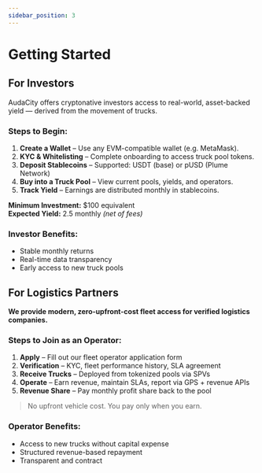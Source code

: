 ```yaml
---
sidebar_position: 3
---
```


# Getting Started  

## For Investors

AudaCity offers cryptonative investors access to real-world, asset-backed yield — derived from the movement of trucks.

### Steps to Begin:

1. **Create a Wallet** – Use any EVM-compatible wallet (e.g. MetaMask).
2. **KYC & Whitelisting** – Complete onboarding to access truck pool tokens.
3. **Deposit Stablecoins** – Supported: USDT (base) or pUSD (Plume Network)
4. **Buy into a Truck Pool** – View current pools, yields, and operators.
5. **Track Yield** – Earnings are distributed monthly in stablecoins.

**Minimum Investment:** $100 equivalent  
**Expected Yield:** 2.5 monthly *(net of fees)*

### Investor Benefits:

- Stable monthly returns  
- Real-time data transparency  
- Early access to new truck pools  


## For Logistics Partners

**We provide modern, zero-upfront-cost fleet access for verified logistics companies.**

### Steps to Join as an Operator:

1. **Apply** – Fill out our fleet operator application form  
2. **Verification** – KYC, fleet performance history, SLA agreement  
3. **Receive Trucks** – Deployed from tokenized pools via SPVs  
4. **Operate** – Earn revenue, maintain SLAs, report via GPS + revenue APIs  
5. **Revenue Share** – Pay monthly profit share back to the pool  

> No upfront vehicle cost. You pay only when you earn.

### Operator Benefits:

- Access to new trucks without capital expense  
- Structured revenue-based repayment  
- Transparent and contract

